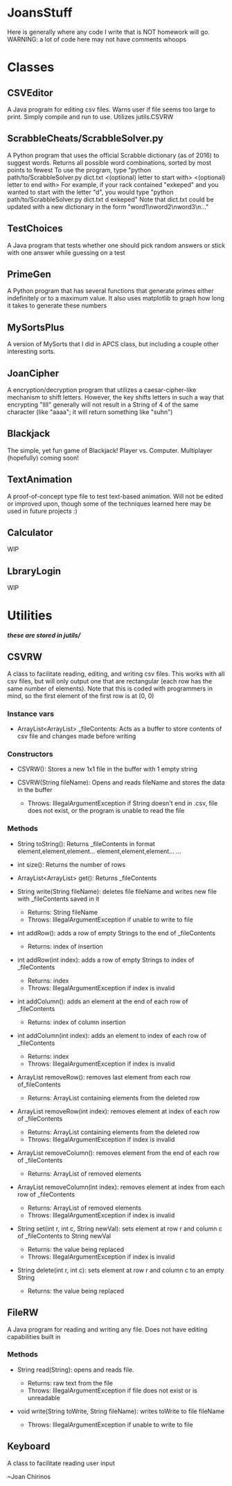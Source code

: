 # JoansStuff
Here is generally where any code I write that is NOT homework will go.
WARNING: a lot of code here may not have comments whoops

# Classes

## CSVEditor
A Java program for editing csv files. Warns user if file seems
too large to print. Simply compile and run to use. Utilizes jutils.CSVRW

## ScrabbleCheats/ScrabbleSolver.py
A Python program that uses the official Scrabble dictionary (as of 2016) to
suggest words. Returns all possible word combinations, sorted by most points
to fewest
To use the program, type "python path/to/ScrabbleSolver.py dict.txt
<(optional) letter to start with> <letters you have> <(optional) letter to end
with>
For example, if your rack contained "exkeped" and you wanted to start with
the letter "d", you would type "python path/to/ScrabbleSolver.py dict.txt
d exkeped"
Note that dict.txt could be updated with a new dictionary in the form
"word1\nword2\nword3\n..."

## TestChoices
A Java program that  tests whether one should pick random answers or stick
with one answer while guessing on a test

## PrimeGen
A Python program that has several functions that generate primes either
indefinitely or to a maximum value. It also uses matplotlib to graph how long
it takes to generate these numbers

## MySortsPlus
A version of MySorts that I did in APCS class, but including a couple other
interesting sorts.

## JoanCipher
A encryption/decryption program that utilizes a caesar-cipher-like mechanism
to shift letters. However, the key shifts letters in such a way that
encrypting "llll" generally will not result in a String of 4 of the same
character (like "aaaa"; it will return something like "suhn")

## Blackjack
The simple, yet fun game of Blackjack! Player vs. Computer. Multiplayer
(hopefully) coming soon!

## TextAnimation
A proof-of-concept type file to test text-based animation.
Will not be edited or improved upon, though some of the 
techniques learned here may be used in future projects :)

## Calculator
WIP

## LbraryLogin
WIP

# Utilities
##### these are stored in jutils/

## CSVRW
A class to facilitate reading, editing, and writing csv files.
This works with all csv files, but will only output one that
are rectangular (each row has the same number of elements).
Note that this is coded with programmers in mind, so the
first element of the first row is at (0, 0)

### Instance vars
- ArrayList<ArrayList<String>> _fileContents: Acts as a buffer
to store contents of csv file and changes made before writing

### Constructors
- CSVRW(): Stores a new 1x1 file in the buffer with 1 empty
string

- CSVRW(String fileName): Opens and reads fileName and stores
the data in the buffer
  - Throws: IllegalArgumentException if String doesn't end
            in .csv, file does not exist, or the program
            is unable to read the file

### Methods

- String toString(): Returns _fileContents in format
element,element,element...
element,element,element...
...

- int size(): Returns the number of rows

- ArrayList<ArrayList<String>> get(): Returns _fileContents

- String write(String fileName): deletes file fileName and 
writes new file with _fileContents saved in it
  - Returns: String fileName
  - Throws: IllegalArgumentException if unable to write to
            file

- int addRow(): adds a row of empty Strings to the end of 
_fileContents
  - Returns: index of insertion

- int addRow(int index): adds a row of empty Strings to index
of _fileContents
  - Returns: index
  - Throws: IllegalArgumentException if index is invalid

- int addColumn(): adds an element at the end of each row of
_fileContents
  - Returns: index of column insertion

- int addColumn(int index): adds an element to index of each
row of _fileContents
  - Returns: index
  - Throws: IllegalArgumentException if index is invalid

- ArrayList<String> removeRow(): removes last element from
each row of_fileContents
  - Returns: ArrayList<String> containing elements from the
             deleted row

- ArrayList<String> removeRow(int index): removes element at
index of each row of _fileContents
  - Returns: ArrayList<String> containing elements from the
             deleted row
  - Throws: IllegalArgumentException if index is invalid

- ArrayList<String> removeColumn(): removes element from the
end of each row of _fileContents
  - Returns: ArrayList<String> of removed elements

- ArrayList<String> removeColumn(int index): removes element at
index from each row of _fileContents
  - Returns: ArrayList<String> of removed elements
  - Throws: IllegalArgumentException if index is invalid

- String set(int r, int c, String newVal): sets element at
row r and column c of _fileContents to String newVal
  - Returns: the value being replaced
  - Throws: IllegalArgumentException if index is invalid

- String delete(int r, int c): sets element at row r and
column c to an empty String
  - Returns: the value being replaced

## FileRW
A Java program for reading and writing any file. Does not have
editing capabilities built in
### Methods
- String read(String): opens and reads file.
  - Returns: raw text from the file
  - Throws: IllegalArgumentException if file does not exist or
            is unreadable

- void write(String toWrite, String fileName): writes toWrite
to file fileName
  - Throws: IllegalArgumentException if unable to write to file

## Keyboard
A class to facilitate reading user input

~Joan Chirinos
